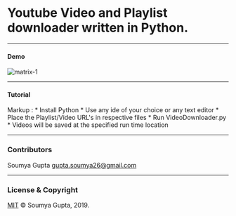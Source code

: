 # Youtube Video and Playlist downloader written in Python.

 ---
#### Demo
<img src="https://github.com/guptasoumya26/Movie-Prediction-Sentiment-Analysis/blob/master/images/Capture.PNG" alt="matrix-1"/>

---
#### Tutorial
Markup : * Install Python
         * Use any ide of your choice or any text editor
		 * Place the Playlist/Video URL's in respective files
		 * Run VideoDownloader.py
		 * Videos will be saved at the specified run time location
		 
          
 ---
 ### Contributors
 Soumya Gupta <gupta.soumya26@gmail.com>

---
### License & Copyright
[MIT](https://choosealicense.com/licenses/mit/)
© Soumya Gupta, 2019.



